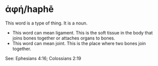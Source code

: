 # ἁφή/haphē
This word is a type of thing. It is a noun.
* This word can mean ligament. This is the soft tissue in the body that joins bones together or attaches organs to bones.
* This word can mean joint. This is the place where two bones join together.

See: Ephesians 4:16; Colossians 2:19